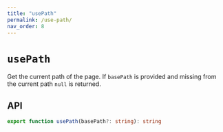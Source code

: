 ```yaml
---
title: "usePath"
permalink: /use-path/
nav_order: 8
---
```


# `usePath`

Get the current path of the page. If `basePath` is provided and missing from the current path `null` is returned.

## API

```typescript
export function usePath(basePath?: string): string
```
